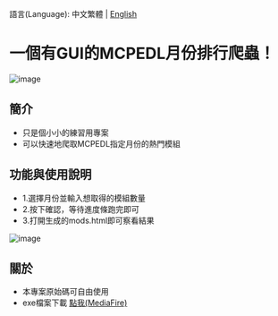 語言(Language): 中文繁體 | [English](https://github.com/dada909090/MCPEDL-TOP/blob/main/README_En.md)
# 一個有GUI的MCPEDL月份排行爬蟲！
![image](https://user-images.githubusercontent.com/37009584/139248063-4dd337b4-12ff-43b5-ac30-6943db3fb5d6.png)

## 簡介
- 只是個小小的練習用專案
- 可以快速地爬取MCPEDL指定月份的熱門模組

## 功能與使用說明
- 1.選擇月份並輸入想取得的模組數量
- 2.按下確認，等待進度條跑完即可
- 3.打開生成的mods.html即可察看結果

![image](https://user-images.githubusercontent.com/37009584/139248701-714adfbc-e2fd-4b32-bed8-a98bfc2376da.png)

## 關於
- 本專案原始碼可自由使用
- exe檔案下載 [點我(MediaFire)](https://www.mediafire.com/file/l6vbn5iupmd0uja/MCPEDL-TOP.exe/file)
